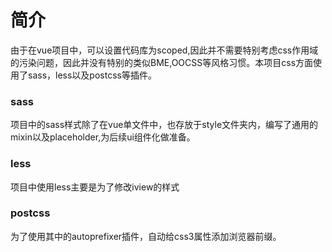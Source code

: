 # 简介

由于在vue项目中，可以设置代码库为scoped,因此并不需要特别考虑css作用域的污染问题，因此并没有特别的类似BME,OOCSS等风格习惯。本项目css方面使用了sass，less以及postcss等插件。

### sass
项目中的sass样式除了在vue单文件中，也存放于style文件夹内，编写了通用的mixin以及placeholder,为后续ui组件化做准备。

### less
项目中使用less主要是为了修改iview的样式

### postcss
为了使用其中的autoprefixer插件，自动给css3属性添加浏览器前缀。